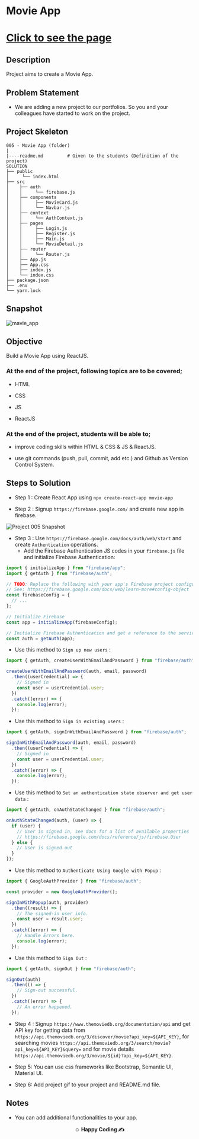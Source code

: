 # <p>Movie App</p>

# [Click to see the page](https://movie-app-lovat-nine.vercel.app/)

## Description

Project aims to create a Movie App.

## Problem Statement

- We are adding a new project to our portfolios. So you and your colleagues have started to work on the project.

## Project Skeleton

```
005 - Movie App (folder)
|
|----readme.md         # Given to the students (Definition of the project)
SOLUTION
├── public
│     └── index.html
├── src
│    ├── auth
│    │     └── firebase.js
│    ├── components
│    │     ├── MovieCard.js
│    │     └── Navbar.js
│    ├── context
│    │     └── AuthContext.js
│    ├── pages
│    │     ├── Login.js
│    │     ├── Register.js
│    │     ├── Main.js
│    │     └── MovieDetail.js
│    ├── router
│    │     └── Router.js
│    ├── App.js
│    ├── App.css
│    ├── index.js
│    └── index.css
├── package.json
├── .env
└── yarn.lock
```

## Snapshot
![mavie_app](https://user-images.githubusercontent.com/99042499/182117729-e8c5fe56-1352-4875-9794-1f83c6dcec03.png)


## Objective

Build a Movie App using ReactJS.

### At the end of the project, following topics are to be covered;

- HTML

- CSS

- JS

- ReactJS

### At the end of the project, students will be able to;

- improve coding skills within HTML & CSS & JS & ReactJS.

- use git commands (push, pull, commit, add etc.) and Github as Version Control System.

## Steps to Solution

- Step 1 : Create React App using `npx create-react-app movie-app`

- Step 2 : Signup `https://firebase.google.com/` and create new app in firebase.

![Project 005 Snapshot](firebase-create-app.gif)

- Step 3 : Use `https://firebase.google.com/docs/auth/web/start` and create `Authentication` operations.
  - Add the Firebase Authentication JS codes in your `firebase.js` file and initialize Firebase Authentication:

```jsx
import { initializeApp } from "firebase/app";
import { getAuth } from "firebase/auth";

// TODO: Replace the following with your app's Firebase project configuration at project settings part
// See: https://firebase.google.com/docs/web/learn-more#config-object
const firebaseConfig = {
  // ...
};

// Initialize Firebase
const app = initializeApp(firebaseConfig);

// Initialize Firebase Authentication and get a reference to the service
const auth = getAuth(app);
```

- Use this method to `Sign up new users` :

```jsx
import { getAuth, createUserWithEmailAndPassword } from "firebase/auth";

createUserWithEmailAndPassword(auth, email, password)
  .then((userCredential) => {
    // Signed in
    const user = userCredential.user;
  })
  .catch((error) => {
    console.log(error);
  });
```

- Use this method to `Sign in existing users` :

```jsx
import { getAuth, signInWithEmailAndPassword } from "firebase/auth";

signInWithEmailAndPassword(auth, email, password)
  .then((userCredential) => {
    // Signed in
    const user = userCredential.user;
  })
  .catch((error) => {
    console.log(error);
  });
```

- Use this method to `Set an authentication state observer and get user data` :

```jsx
import { getAuth, onAuthStateChanged } from "firebase/auth";

onAuthStateChanged(auth, (user) => {
  if (user) {
    // User is signed in, see docs for a list of available properties
    // https://firebase.google.com/docs/reference/js/firebase.User
  } else {
    // User is signed out
  }
});
```

- Use this method to `Authenticate Using Google with Popup` :

```jsx
import { GoogleAuthProvider } from "firebase/auth";

const provider = new GoogleAuthProvider();

signInWithPopup(auth, provider)
  .then((result) => {
    // The signed-in user info.
    const user = result.user;
  })
  .catch((error) => {
    // Handle Errors here.
    console.log(error);
  });
```

- Use this method to `Sign Out` :

```jsx
import { getAuth, signOut } from "firebase/auth";

signOut(auth)
  .then(() => {
    // Sign-out successful.
  })
  .catch((error) => {
    // An error happened.
  });
```

- Step 4 : Signup `https://www.themoviedb.org/documentation/api` and get API key for getting data from `https://api.themoviedb.org/3/discover/movie?api_key=${API_KEY}`, for searching movies `https://api.themoviedb.org/3/search/movie?api_key=${API_KEY}&query=` and for movie details `https://api.themoviedb.org/3/movie/${id}?api_key=${API_KEY}`.

- Step 5: You can use css frameworks like Bootstrap, Semantic UI, Material UI.

- Step 6: Add project gif to your project and README.md file.

## Notes

- You can add additional functionalities to your app.

**<p align="center">&#9786; Happy Coding &#9997;</p>**
